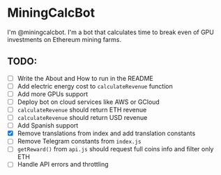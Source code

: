 # MiningCalcBot
I'm @miningcalcbot. I'm a bot that calculates time to break even of GPU investments on Ethereum mining farms.


## TODO:
- [ ] Write the About and How to run in the README
- [ ] Add electric energy cost to `calculateRevenue` function
- [ ] Add more GPUs support
- [ ] Deploy bot on cloud services like AWS or GCloud
- [ ] `calculateRevenue` should return ETH revenue
- [ ] `calculateRevenue` should return USD revenue
- [ ] Add Spanish support
- [x] Remove translations from index and add translation constants
- [ ] Remove Telegram constants from `index.js`
- [ ] `getReward()` from `api.js` should request full coins info and filter only ETH
- [ ] Handle API errors and throttling
